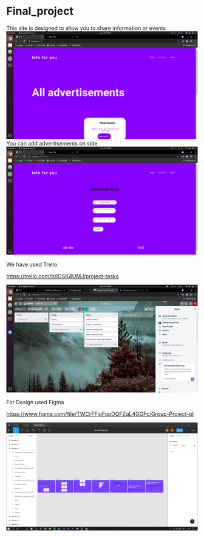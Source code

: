 # Final_project
This site is designed to allow you to share information or events
![](https://github.com/GalliFrey7/Final_project/blob/master/pictures/Screenshot%20from%202021-05-10%2008-51-24.png)
You can add advertisements on side 
![](https://github.com/GalliFrey7/Final_project/blob/master/pictures/Screenshot%20from%202021-05-10%2008-50-24.png)


We have used Trello

https://trello.com/b/lOSK4UMJ/project-tasks

![](https://github.com/GalliFrey7/Final_project/blob/master/pictures/Screenshot%20from%202021-05-10%2009-09-48.png)

For Design used Figma

https://www.figma.com/file/TWCrFFjoFopDQFZqL4GGFc/Group-Project-pl

![](https://github.com/GalliFrey7/Final_project/blob/master/pictures/image_2021-05-10_09-10-25.png)
